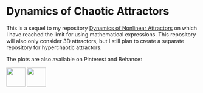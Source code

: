 # Dynamics of Chaotic Attractors

This is a sequel to my repository [Dynamics of Nonlinear Attractors](https://github.com/whydenyscry/Dynamics-of-Nonlinear-Attractors) on which I have reached the limit for using mathematical expressions. This repository will also only consider 3D attractors, but I still plan to create a separate repository for hyperchaotic attractors.

The plots are also available on Pinterest and Behance:

<a href="https://www.pinterest.com/whydenyscry/when-math-and-art-came-face-to-face/" target="_blank"><img src="https://brandslogos.com/wp-content/uploads/images/large/pinterest-logo-black-and-white-4.png" style="width: 50px; height: 50px;"></a>
<a href="https://www.behance.net/whydenyscry" target="_blank"><img src="https://www.iconsdb.com/icons/preview/white/behance-5-xxl.png" style="width: 50px; height: 50px;"></a>
